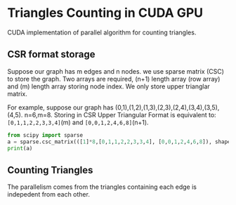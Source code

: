 Triangles Counting in CUDA GPU
=========

CUDA implementation of parallel algorithm for counting triangles.

## CSR format storage
Suppose our graph has m edges and n nodes.
we use sparse matrix (CSC) to store the graph. Two arrays are required, (n+1) length array
(row array) and (m) length array storing node index. We only store upper trianglar matrix.

For example, suppose our graph has (0,1),(1,2),(1,3),(2,3),(2,4),(3,4),(3,5),(4,5).
n=6,m=8.
Storing in CSR Upper Triangular Format is equivalent to:
`[0,1,1,2,2,3,3,4]`(m) and `[0,0,1,2,4,6,8]`(n+1).

```Python
from scipy import sparse
a = sparse.csc_matrix(([1]*8,[0,1,1,2,2,3,3,4], [0,0,1,2,4,6,8]), shape=(6,6))
print(a)
```

## Counting Triangles
The parallelism comes from the triangles containing each edge is indepedent from each other.
 